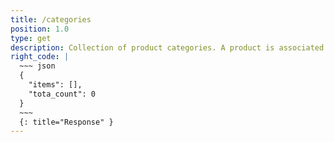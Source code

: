 ```yaml
---
title: /categories
position: 1.0
type: get
description: Collection of product categories. A product is associated to only one category. Will only return categories that have product you are allowed to order.
right_code: |
  ~~~ json
  {
    "items": [],
    "tota_count": 0
  }
  ~~~
  {: title="Response" }
---
```


